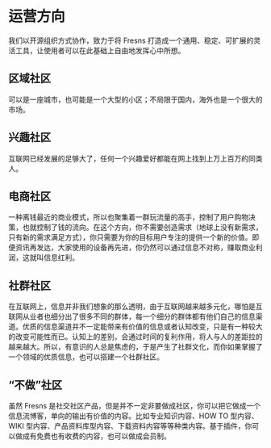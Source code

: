 # 运营方向

我们以开源组织方式协作，致力于将 Fresns 打造成一个通用、稳定、可扩展的灵活工具，让使用者可以在此基础上自由地发挥心中所想。

## 区域社区

可以是一座城市，也可能是一个大型的小区；不局限于国内，海外也是一个很大的市场。

## 兴趣社区

互联网已经发展的足够大了，任何一个兴趣爱好都能在网上找到上万上百万的同类人。

## 电商社区

一种离钱最近的商业模式，所以也聚集着一群玩流量的高手，控制了用户购物决策，也就控制了钱的流向。在这个方向，你不需要创造需求（地球上没有新需求，只有新的需求满足方式），你只需要为你的目标用户专注的提供一个新的价值。即便资讯再发达，大家使用的设备再先进，你仍然可以通过信息不对称，赚取商业利润，这就叫信息红利。

## 社群社区

在互联网上，信息并非我们想象的那么透明，由于互联网越来越多元化，哪怕是互联网从业者也细分出了很多不同的群体，每一个细分的群体都有他们自己的信息渠道。优质的信息渠道并不一定能带来有价值的信息或者认知改变，只是有一种较大的改变可能性而已。认知上的差别，会通过时间的复利作用，将人与人的差距拉的越来越大。所以，有意识的人总是焦虑的，于是产生了社群文化，而你如果掌握了一个领域的优质信息，也可以搭建一个社群社区。

## “不做”社区

虽然 Fresns 是社交社区产品，但是并不一定非要做成社区，你可以把它做成一个信息流博客，单向的输出有价值的内容。比如专业知识内容、HOW TO 型内容、WIKI 型内容、产品资料库型内容、下载资料内容等等种类内容。基于插件，你可以做成有免费也有收费的内容，也可以做成会员制。
